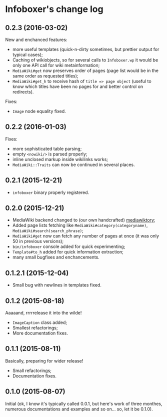 # Infoboxer's change log

## 0.2.3 (2016-03-02)

New and enchanced features:
* more useful templates (quick-n-dirty sometimes, but prettier output for
  typical cases);
* Caching of wikiobjects, so for several calls to `Infoboxer.wp` it would
  be only one API call for wiki metainformation;
* `MediaWiki#get` now preserves order of pages (page list would be in
  the same order as requested titles);
* `MediaWiki#get_h` to receive hash of `title => page object` (useful
  to know which titles have been no pages for and better control on
  redirects).

Fixes:
* `Image` node equality fixed.

## 0.2.2 (2016-01-03)

Fixes:
* more sophisticated table parsing;
* empty `<nowiki/>` is parsed properly;
* inline unclosed markup inside wikilinks works;
* `MediaWiki::Traits` can now be continued in several places.

## 0.2.1 (2015-12-21)

* `infoboxer` binary properly registered.

## 0.2.0 (2015-12-21)

* MediaWiki backend changed to (our own handcrafted)
  [mediawiktory](https://github.com/molybdenum-99/mediawiktory);
* Added page lists fetching like `MediaWiki#category(categoryname)`,
  `MediaWiki#search(search_phrase)`;
* `MediaWiki#get` now can fetch any number of pages at once (it was only
  50 in previous versions);
* `bin/infoboxer` console added for quick experimenting;
* `Template#to_h` added for quick information extraction;
* many small bugfixes and enchancements. 

## 0.1.2.1 (2015-12-04)

* Small bug with newlines in templates fixed.

## 0.1.2 (2015-08-18)

Aaaaand, rrrrrelease it into the wilde!

* `ImageCaption` class added;
* Smallest refactorings;
* More documentation fixes.


## 0.1.1 (2015-08-11)

Basically, preparing for wider release!

* Small refactorings;
* Documentation fixes.

## 0.1.0 (2015-08-07)

Initial (ok, I know it's typically called 0.0.1, but here's work of
three monthes, numerous documentations and examples and so on... so, let
it be 0.1.0).
